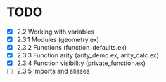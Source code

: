 # TODO
- [x] 2.2 Working with variables
- [x] 2.3.1 Modules (geometry.ex)
- [x] 2.3.2 Functions (function_defaults.ex)
- [x] 2.3.3 Function arity (arity_demo.ex, arity_calc.ex)
- [x] 2.3.4 Function visibility (private_function.ex)
- [ ] 2.3.5 Imports and aliases